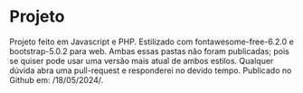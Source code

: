 # Projeto
Projeto feito em Javascript e PHP.
Estilizado com fontawesome-free-6.2.0 e bootstrap-5.0.2 para web. Ambas essas pastas não foram publicadas; 
pois se quiser pode usar uma versão mais atual de ambos estilos.
Qualquer dúvida abra uma pull-request e responderei no devido tempo.
Publicado no Github em: /18/05/2024/.
